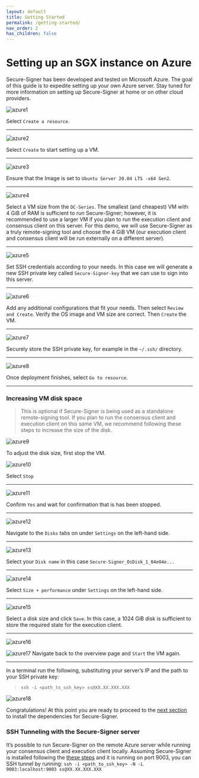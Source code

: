 ```yaml
---
layout: default
title: Getting Started
permalink: /getting-started/
nav_order: 2
has_children: false
---
```

# Setting up an SGX instance on Azure
Secure-Signer has been developed and tested on Microsoft Azure. The goal of this guide is to expedite setting up your own Azure server. Stay tuned for more information on setting up Secure-Signer at home or on other cloud providers.

![azure1](../images/azure_1.png)

Select `Create a resource`.

---

![azure2](../images/azure_2.png)

Select `Create` to start setting up a VM.

---

![azure3](../images/azure_3.png)

Ensure that the Image is set to `Ubuntu Server 20.04 LTS -x64 Gen2`.

---

![azure4](../images/azure_4.png)

Select a VM size from the `DC-Series`. The smallest (and cheapest) VM with 4 GiB of RAM is sufficient to run Secure-Signer; however, it is recommended to use a larger VM if you plan to run the execution client and consensus client on this server. For this demo, we will use Secure-Signer as a truly remote-signing tool and choose the 4 GiB VM (our execution client and consensus client will be run externally on a different server).

---

![azure5](../images/azure_5.png)

Set SSH credentials according to your needs. In this case we will generate a new SSH private key called `Secure-Signer-key` that we can use to sign into this server.

---

![azure6](../images/azure_6.png)

Add any additional configurations that fit your needs. Then select `Review and Create`. Verify the OS image and VM size are correct. Then `Create` the VM.

---

![azure7](../images/azure_7.png)

Securely store the SSH private key, for example in the `~/.ssh/` directory.

---

![azure8](../images/azure_8.png)

Once deployment finishes, select `Go to resource`.

---

### Increasing VM disk space
> This is optional if Secure-Signer is being used as a standalone remote-signing tool. If you plan to run the consensus client and execution client on this same VM, we recommend following these steps to increase the size of the disk.

![azure9](../images/azure_9.png)

To adjust the disk size, first stop the VM.


![azure10](../images/azure_10.png)

Select `Stop`

---

![azure11](../images/azure_11.png)

Confirm `Yes` and wait for confirmation that is has been stopped. 

---

![azure12](../images/azure_12.png)

Navigate to the `Disks` tabs on under `Settings` on the left-hand side.

---

![azure13](../images/azure_13.png)

Select your `Disk name` in this case `Secure-Signer_OsDisk_1_04e04e...`

---

![azure14](../images/azure_14.png)

Select `Size + performance` under `Settings` on the left-hand side.

---

![azure15](../images/azure_15.png)

Select a disk size and click `Save`. In this case, a 1024 GiB disk is sufficient to store the required state for the execution client.

---

![azure16](../images/azure_16.png)


![azure17](../images/azure_17.png)
Navigate back to the overview page and `Start` the VM again.

---

In a terminal run the following, substituting your server’s IP and the path to your SSH private key: 
> `ssh -i <path_to_ssh_key> ss@XX.XX.XXX.XXX`

![azure18](../images/azure_18.png)

Congratulations! At this point you are ready to proceed to the [next section](../installation) to install the dependencies for Secure-Signer.

### SSH Tunneling with the Secure-Signer server
It’s possible to run Secure-Signer on the remote Azure server while running your consensus client and execution client locally. Assuming Secure-Signer is installed following the [these steps](../installation) and it is running on port 9003, you can SSH tunnel by running: 
`ssh -i <path_to_ssh_key> -N -L 9003:localhost:9003 ss@XX.XX.XXX.XXX`